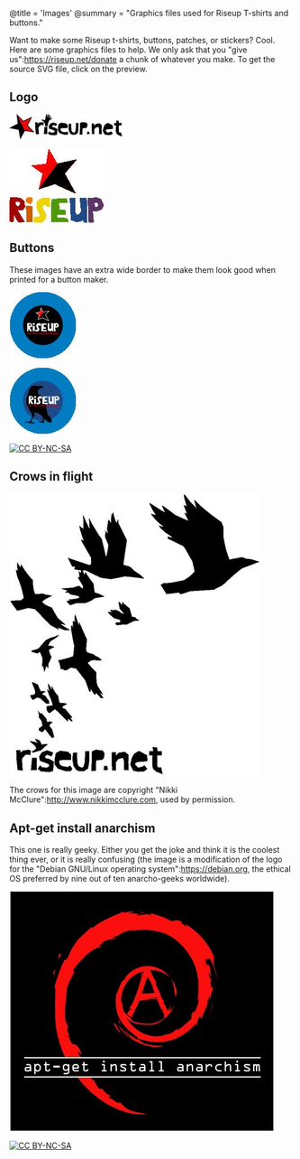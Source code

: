 @title = 'Images'
@summary = "Graphics files used for Riseup T-shirts and buttons."

Want to make some Riseup t-shirts, buttons, patches, or stickers? Cool. Here are some graphics files to help. We only ask that you "give us":https://riseup.net/donate a chunk of whatever you make. To get the source SVG file, click on the preview.

## Logo

[![riseup.net-inline_medium.jpg](riseup.net-inline_medium.jpg)](riseup.net-inline.svg)

[![riseup-rainbow_medium.jpg](riseup-rainbow_medium.jpg)](riseup-rainbow.svg)

## Buttons

These images have an extra wide border to make them look good when printed for a button maker.

[![button-star_large.jpg](button-star_large.jpg)](button-star.svg)

[![button-crow_large.jpg](button-crow_large.jpg)](button-crow.svg)

[![CC BY-NC-SA](/assets/images/creative-commons-80x15.png)](https://creativecommons.org/licenses/by-nc-sa/3.0/)

## Crows in flight

[![mcclure-crows_large.jpg](mcclure-crows_large.jpg)](mcclure-crows.svg)

The crows for this image are copyright "Nikki McClure":http://www.nikkimcclure.com, used by permission.

## Apt-get install anarchism

This one is really geeky. Either you get the joke and think it is the coolest thing ever, or it is really confusing (the image is a modification of the logo for the "Debian GNU/Linux operating system":https://debian.org, the ethical OS preferred by nine out of ten anarcho-geeks worldwide).

[![apt-get-install-anarchism_large.jpg](apt-get-install-anarchism_large.jpg)](apt-get-install-anarchism.svg)

[![CC BY-NC-SA](/assets/images/creative-commons-80x15.png)](https://creativecommons.org/licenses/by-nc-sa/3.0/)
